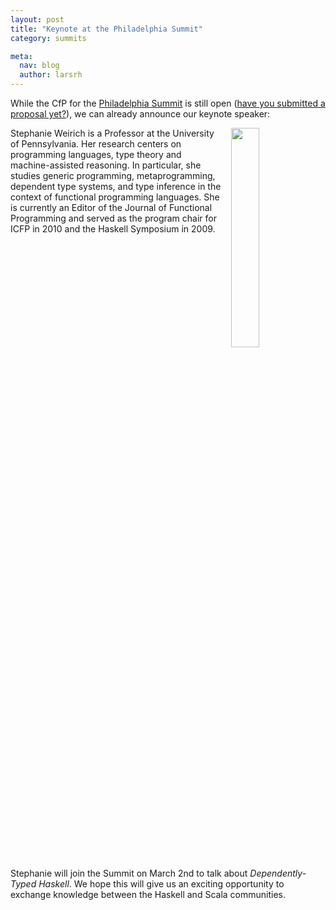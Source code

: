 ```yaml
---
layout: post
title: "Keynote at the Philadelphia Summit"
category: summits

meta:
  nav: blog
  author: larsrh
---
```


While the CfP for the [Philadelphia Summit][philadelphia] is still open ([have you submitted a proposal yet?][cfp]), we can already announce our keynote speaker:

<img src="/img/media/speakers/sweirich.jpg" style="float: right; width: 30%; margin-left: 1em;">
Stephanie Weirich is a Professor at the University of Pennsylvania. Her research centers on programming languages, type theory and machine-assisted reasoning. In particular, she studies generic programming, metaprogramming, dependent type systems, and type inference in the context of functional programming languages. She is currently an Editor of the Journal of Functional Programming and served as the program chair for ICFP in 2010 and the Haskell Symposium in 2009.

<br style="clear: both;">

Stephanie will join the Summit on March 2nd to talk about _Dependently-Typed Haskell_.
We hope this will give us an exciting opportunity to exchange knowledge between the Haskell and Scala communities.

[philadelphia]: /event/2016-03-summit-philadelphia/
[cfp]: http://goo.gl/forms/SX3plxsOKb
